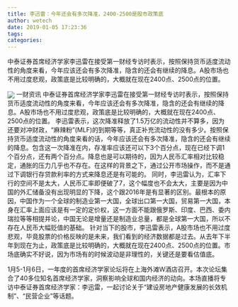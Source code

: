 ```yaml
---
title: 李迅雷：今年还会有多次降准，2400-2500是股市政策底
author: wetech
date: 2019-01-05 17:23:36
tags: 
categories: 
---
```

中泰证券首席经济学家李迅雷在接受第一财经专访时表示，按照保持货币适度流动性的角度来看，今年应该还会有多次降准，隐含的还会有继续的降息。A股市场也不用过度悲观，政策底是比较明确的，大概就在现在2400点、2500点的位置。
<!-- more -->
<img align="center" border="0" src="https://imgcdn.yicai.com/uppics/images/2019/01/0ba444dec78c4156f270846fb3f10eab.jpg" />
一财资讯
中泰证券首席经济学家李迅雷在接受第一财经专访时表示，按照保持货币适度流动性的角度来看，今年应该还会有多次降准，隐含的还会有继续的降息。A股市场也不用过度悲观，政策底是比较明确的，大概就在现在2400点、2500点的位置。
李迅雷表示，这次降准释放了1.5万亿的流动性并不算多，因为还要对冲财政，“麻辣粉”(MLF)的到期等等，真正补充流动性的没有多少。按照保持货币适度流动性的角度来看的话，今年应该还会有多次降准，隐含的还会有继续的降息。包含这一次降准在内，存准率应该还可以下3个百分点，现在已经下调1个百分点，还有两个百分点。降息也是可以期待的，因为人民币汇率相对比较稳定，通胀的压力几乎也不存在。在这样的背景之下，通过公开市场操作，而不是通过下调银行存贷款利率的方式来降息还是有可能的。
同时，李迅雷认为，汇率下行的空间不是太大，人民币汇率即便破了7，这个幅度也不会太大，主要是因为中国的外汇储备没有出现明显的下降，这个跟2016年是有显著的区别。最根本的原因，中国作为一个全球的制造业第一大国，全球出口第一大国，贸易第一大国，本身在汇率上面应该是有一定的定价权，这一方面不能跟俄罗斯、印度、巴西、委内瑞拉等等相提并论，中国无论是增量还是制造业总量，都是全球第一大国，所以不存在人民币大幅贬值的基础。
针对当下的股市，李迅雷表示，A股市场也不用过度悲观，毕竟股票的价格反映的是未来，我们看到的经济数据都是过去。从去年下半年到现在为止，政策底是比较明确的，大概就在现在2400点、2500点的位置。市场底确实不好说，因为市场有的时候波动是非理性的，关键还是要看估值底。
 
 
1月5-1月6日，一年度的首席经济学家论坛将在上海外滩W酒店召开。本次论坛集合了40多位知名首席经济学家，洞察影响全球和国内经济的动向。本场直播将专访中泰证券首席经济学家：李迅雷，一起讨论关于“建设房地产健康发展的长效机制”、“民营企业”等话题。
